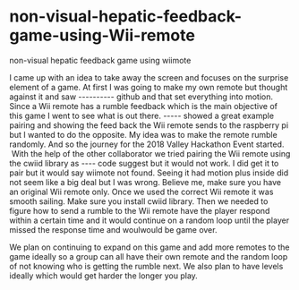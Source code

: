 # non-visual-hepatic-feedback-game-using-Wii-remote
non-visual hepatic feedback game using wiimote

I came up with an idea to take away the screen and focuses on the surprise element of a game. At first I was going to make my own remote but thought against it and saw ---------- github and that set everything into motion. Since a Wii remote has a rumble feedback which is the main objective of this game I went to see what is out there. ----- showed a great example pairing and showing the feed back the Wii remote sends to the raspberry pi but I wanted to do the opposite. My idea was to make the remote rumble randomly. And so the journey for the 2018 Valley Hackathon Event started.  With the help of the other collaborator we tried pairing the Wii remote using the cwiid library as ---- code suggest but it would not work. I did get it to pair but it would say wiimote not found. Seeing it had motion plus inside did not seem like a big deal but I was wrong. Believe me, make sure you have an original Wii remote only. Once we used the correct  Wii remote it was smooth sailing. Make sure you install cwiid library. Then we needed to figure how to send a rumble to the Wii remote have the player respond within a certain time and it would continue on a random loop until the player missed the response time and woulwould be game over.

We plan on continuing to expand on this game and add more remotes to the game ideally so a group can all have their own remote and the random loop of not knowing who is getting the rumble next. We also plan to have levels ideally which would get harder the longer you play.

